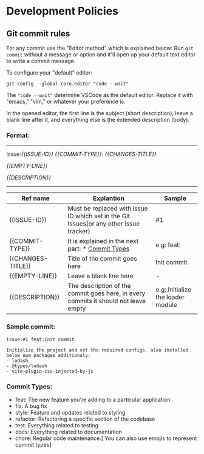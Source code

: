 # Development Policies

## Git commit rules

For any commit use the "Editor method" which is explained below:
Run `git commit` without a message or option and it'll open up your default text editor to write a commit message.

To configure your "default" editor:

```
git config --global core.editor "code --wait"
```

The `"code --wait"` determine VSCode as the default editor. Replace it with "emacs," "vim," or whatever your preference is.

In the opened editor, the first line is the subject (short description), leave a blank line after it, and everything else is the extended description (body).

### Format:

---

Issue:_{{ISSUE-ID}}_ _{{COMMIT-TYPE}}_: _{{CHANGES-TITLE}}_

_{{EMPTY-LINE}}_

_{{DESCRIPTION}}_

---

| Ref name          | Explantion                                                                             | Sample                            |
| ----------------- | -------------------------------------------------------------------------------------- | --------------------------------- |
| {{ISSUE-ID}}      | Must be replaced with issue ID which set in the Git Issues(or any other issue tracker) | #1                                |
| {{COMMIT-TYPE}}   | It is explained in the next part: \* [Commit Types](#commit-types)                     | e.g: feat:                        |
| {{CHANGES-TITLE}} | Title of the commit goes here                                                          | Init commit                       |
| {{EMPTY-LINE}}    | Leave a blank line here                                                                | -                                 |
| {{DESCRIPTION}}   | The description of the commit goes here, in every commits it should not leave empty    | e.g: Initialize the loader module |

### Sample commit:

```
Issue:#1 feat:Init commit

Initialize the project and set the required configs. also installed below npm packages additionaly:
- lodash
- @types/lodash
- vite-plugin-css-injected-by-js
```

### Commit Types:

- feat: The new feature you're adding to a particular application
- fix: A bug fix
- style: Feature and updates related to styling
- refactor: Refactoring a specific section of the codebase
- test: Everything related to testing
- docs: Everything related to documentation
- chore: Regular code maintenance.[ You can also use emojis to represent commit types]
